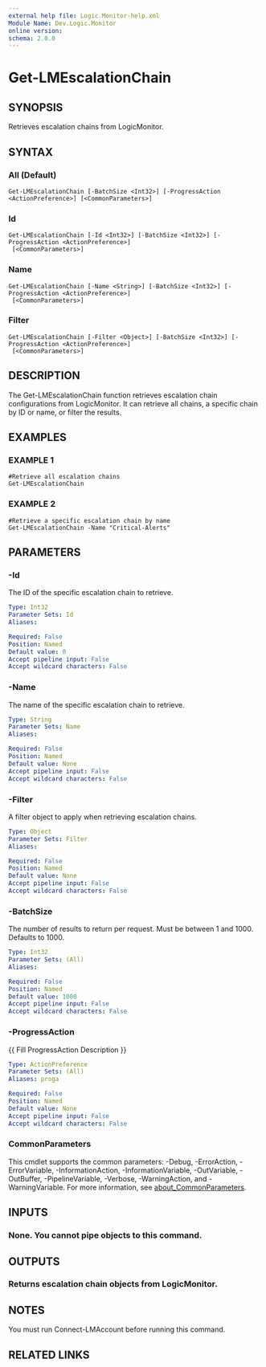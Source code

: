 ```yaml
---
external help file: Logic.Monitor-help.xml
Module Name: Dev.Logic.Monitor
online version:
schema: 2.0.0
---
```


# Get-LMEscalationChain

## SYNOPSIS
Retrieves escalation chains from LogicMonitor.

## SYNTAX

### All (Default)
```
Get-LMEscalationChain [-BatchSize <Int32>] [-ProgressAction <ActionPreference>] [<CommonParameters>]
```

### Id
```
Get-LMEscalationChain [-Id <Int32>] [-BatchSize <Int32>] [-ProgressAction <ActionPreference>]
 [<CommonParameters>]
```

### Name
```
Get-LMEscalationChain [-Name <String>] [-BatchSize <Int32>] [-ProgressAction <ActionPreference>]
 [<CommonParameters>]
```

### Filter
```
Get-LMEscalationChain [-Filter <Object>] [-BatchSize <Int32>] [-ProgressAction <ActionPreference>]
 [<CommonParameters>]
```

## DESCRIPTION
The Get-LMEscalationChain function retrieves escalation chain configurations from LogicMonitor.
It can retrieve all chains, a specific chain by ID or name, or filter the results.

## EXAMPLES

### EXAMPLE 1
```
#Retrieve all escalation chains
Get-LMEscalationChain
```

### EXAMPLE 2
```
#Retrieve a specific escalation chain by name
Get-LMEscalationChain -Name "Critical-Alerts"
```

## PARAMETERS

### -Id
The ID of the specific escalation chain to retrieve.

```yaml
Type: Int32
Parameter Sets: Id
Aliases:

Required: False
Position: Named
Default value: 0
Accept pipeline input: False
Accept wildcard characters: False
```

### -Name
The name of the specific escalation chain to retrieve.

```yaml
Type: String
Parameter Sets: Name
Aliases:

Required: False
Position: Named
Default value: None
Accept pipeline input: False
Accept wildcard characters: False
```

### -Filter
A filter object to apply when retrieving escalation chains.

```yaml
Type: Object
Parameter Sets: Filter
Aliases:

Required: False
Position: Named
Default value: None
Accept pipeline input: False
Accept wildcard characters: False
```

### -BatchSize
The number of results to return per request.
Must be between 1 and 1000.
Defaults to 1000.

```yaml
Type: Int32
Parameter Sets: (All)
Aliases:

Required: False
Position: Named
Default value: 1000
Accept pipeline input: False
Accept wildcard characters: False
```

### -ProgressAction
{{ Fill ProgressAction Description }}

```yaml
Type: ActionPreference
Parameter Sets: (All)
Aliases: proga

Required: False
Position: Named
Default value: None
Accept pipeline input: False
Accept wildcard characters: False
```

### CommonParameters
This cmdlet supports the common parameters: -Debug, -ErrorAction, -ErrorVariable, -InformationAction, -InformationVariable, -OutVariable, -OutBuffer, -PipelineVariable, -Verbose, -WarningAction, and -WarningVariable. For more information, see [about_CommonParameters](http://go.microsoft.com/fwlink/?LinkID=113216).

## INPUTS

### None. You cannot pipe objects to this command.
## OUTPUTS

### Returns escalation chain objects from LogicMonitor.
## NOTES
You must run Connect-LMAccount before running this command.

## RELATED LINKS
